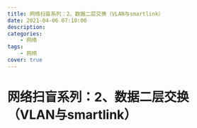 ```yaml
---
title: 网络扫盲系列：2、数据二层交换（VLAN与smartlink）
date: 2021-04-06 07:10:00
description: 
categories: 
	- 网络
tags:
	- 网络
cover: true
---
```


# 网络扫盲系列：2、数据二层交换（VLAN与smartlink）